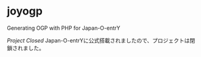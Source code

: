 # joyogp
Generating OGP with PHP for Japan-O-entrY

*Project Closed*
Japan-O-entrYに公式搭載されましたので、プロジェクトは閉鎖されました。
